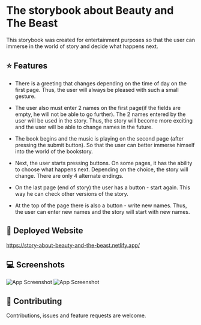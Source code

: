 
# The storybook about Beauty and The Beast

This storybook was created for entertainment purposes so that the user can immerse in the world of story
and decide what happens next.

## ⭐️ Features

- There is a greeting that changes depending on the time of day on the first page. Thus, the user will
always be pleased with such a small gesture.

- The user also must enter 2 names on the first page(if the fields are empty, he will not be able to go
further). The 2 names entered by the user will be used in the story. Thus, the story will become more
exciting and the user will be able to change names in the future.

- The book begins and the music is playing on the second page (after pressing the submit button). So that the user can better immerse
himself into the world of the bookstory.

- Next, the user starts pressing buttons. On some pages, it has the ability to choose what happens next.
Depending on the choice, the story will change. There are only 4 alternate endings.

- On the last page (end of story) the user has a button - start again. This way he can check other
versions of the story.

- At the top of the page there is also a button - write new names. Thus, the user can enter new names
and the story will start with new names.


## 🚀 Deployed Website
https://story-about-beauty-and-the-beast.netlify.app/


## 💻 Screenshots

![App Screenshot](https://www.dropbox.com/s/ilbyqcaa32r62gi/Story%20about%20Beauty%20and%20the%20Beast_1.png?raw=1)
![App Screenshot](https://www.dropbox.com/s/8niiyisbcf3lqga/Story%20about%20Beauty%20and%20the%20Beast_2.png?raw=1)


## 🤝 Contributing

Contributions, issues and feature requests are welcome.
